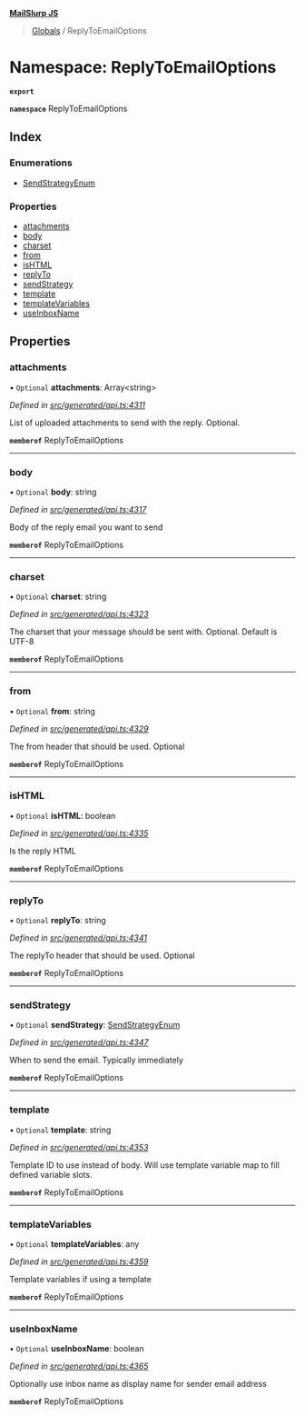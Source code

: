 **[MailSlurp JS](../README.md)**

> [Globals](../README.md) / ReplyToEmailOptions

# Namespace: ReplyToEmailOptions

**`export`** 

**`namespace`** ReplyToEmailOptions

## Index

### Enumerations

* [SendStrategyEnum](../enums/replytoemailoptions.sendstrategyenum.md)

### Properties

* [attachments](replytoemailoptions.md#attachments)
* [body](replytoemailoptions.md#body)
* [charset](replytoemailoptions.md#charset)
* [from](replytoemailoptions.md#from)
* [isHTML](replytoemailoptions.md#ishtml)
* [replyTo](replytoemailoptions.md#replyto)
* [sendStrategy](replytoemailoptions.md#sendstrategy)
* [template](replytoemailoptions.md#template)
* [templateVariables](replytoemailoptions.md#templatevariables)
* [useInboxName](replytoemailoptions.md#useinboxname)

## Properties

### attachments

• `Optional` **attachments**: Array\<string>

*Defined in [src/generated/api.ts:4311](https://github.com/mailslurp/mailslurp-client/blob/d7397d3/src/generated/api.ts#L4311)*

List of uploaded attachments to send with the reply. Optional.

**`memberof`** ReplyToEmailOptions

___

### body

• `Optional` **body**: string

*Defined in [src/generated/api.ts:4317](https://github.com/mailslurp/mailslurp-client/blob/d7397d3/src/generated/api.ts#L4317)*

Body of the reply email you want to send

**`memberof`** ReplyToEmailOptions

___

### charset

• `Optional` **charset**: string

*Defined in [src/generated/api.ts:4323](https://github.com/mailslurp/mailslurp-client/blob/d7397d3/src/generated/api.ts#L4323)*

The charset that your message should be sent with. Optional. Default is UTF-8

**`memberof`** ReplyToEmailOptions

___

### from

• `Optional` **from**: string

*Defined in [src/generated/api.ts:4329](https://github.com/mailslurp/mailslurp-client/blob/d7397d3/src/generated/api.ts#L4329)*

The from header that should be used. Optional

**`memberof`** ReplyToEmailOptions

___

### isHTML

• `Optional` **isHTML**: boolean

*Defined in [src/generated/api.ts:4335](https://github.com/mailslurp/mailslurp-client/blob/d7397d3/src/generated/api.ts#L4335)*

Is the reply HTML

**`memberof`** ReplyToEmailOptions

___

### replyTo

• `Optional` **replyTo**: string

*Defined in [src/generated/api.ts:4341](https://github.com/mailslurp/mailslurp-client/blob/d7397d3/src/generated/api.ts#L4341)*

The replyTo header that should be used. Optional

**`memberof`** ReplyToEmailOptions

___

### sendStrategy

• `Optional` **sendStrategy**: [SendStrategyEnum](../enums/replytoemailoptions.sendstrategyenum.md)

*Defined in [src/generated/api.ts:4347](https://github.com/mailslurp/mailslurp-client/blob/d7397d3/src/generated/api.ts#L4347)*

When to send the email. Typically immediately

**`memberof`** ReplyToEmailOptions

___

### template

• `Optional` **template**: string

*Defined in [src/generated/api.ts:4353](https://github.com/mailslurp/mailslurp-client/blob/d7397d3/src/generated/api.ts#L4353)*

Template ID to use instead of body. Will use template variable map to fill defined variable slots.

**`memberof`** ReplyToEmailOptions

___

### templateVariables

• `Optional` **templateVariables**: any

*Defined in [src/generated/api.ts:4359](https://github.com/mailslurp/mailslurp-client/blob/d7397d3/src/generated/api.ts#L4359)*

Template variables if using a template

**`memberof`** ReplyToEmailOptions

___

### useInboxName

• `Optional` **useInboxName**: boolean

*Defined in [src/generated/api.ts:4365](https://github.com/mailslurp/mailslurp-client/blob/d7397d3/src/generated/api.ts#L4365)*

Optionally use inbox name as display name for sender email address

**`memberof`** ReplyToEmailOptions
